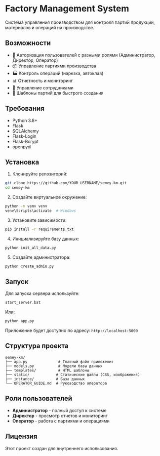 # Factory Management System

Система управления производством для контроля партий продукции, материалов и операций на производстве.

## Возможности

- 🔐 Авторизация пользователей с разными ролями (Администратор, Директор, Оператор)
- 📦 Управление партиями производства
- 🏭 Контроль операций (нарезка, автоклав)
- 📊 Отчетность и мониторинг
- 👥 Управление сотрудниками
- 📝 Шаблоны партий для быстрого создания

## Требования

- Python 3.8+
- Flask
- SQLAlchemy
- Flask-Login
- Flask-Bcrypt
- openpyxl

## Установка

1. Клонируйте репозиторий:
```bash
git clone https://github.com/YOUR_USERNAME/semey-km.git
cd semey-km
```

2. Создайте виртуальное окружение:
```bash
python -m venv venv
venv\Scripts\activate  # Windows
```

3. Установите зависимости:
```bash
pip install -r requirements.txt
```

4. Инициализируйте базу данных:
```bash
python init_all_data.py
```

5. Создайте администратора:
```bash
python create_admin.py
```

## Запуск

Для запуска сервера используйте:

```bash
start_server.bat
```

Или:

```bash
python app.py
```

Приложение будет доступно по адресу: `http://localhost:5000`

## Структура проекта

```
semey-km/
├── app.py              # Главный файл приложения
├── models.py           # Модели базы данных
├── templates/          # HTML шаблоны
├── static/            # Статические файлы (CSS, изображения)
├── instance/          # База данных
└── OPERATOR_GUIDE.md  # Руководство оператора
```

## Роли пользователей

- **Администратор** - полный доступ к системе
- **Директор** - просмотр отчетов и мониторинг
- **Оператор** - работа с партиями и операциями

## Лицензия

Этот проект создан для внутреннего использования.

